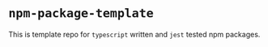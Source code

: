 # `npm-package-template`

This is template repo for `typescript` written and `jest` tested npm packages.